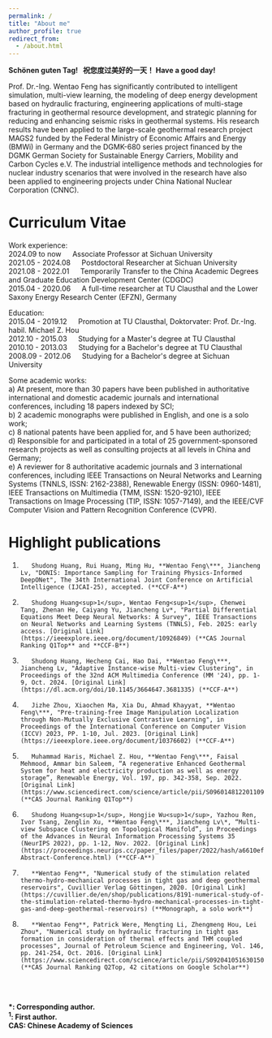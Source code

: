 ```yaml
---
permalink: /
title: "About me"
author_profile: true
redirect_from: 
  - /about.html
---
```

**Schönen guten Tag!&nbsp;&nbsp;&nbsp;祝您度过美好的一天！&nbsp;Have a good day!**

Prof. Dr.-Ing. Wentao Feng has significantly contributed to intelligent simulation, multi-view learning, the modeling of deep energy development based on hydraulic fracturing, engineering applications of multi-stage fracturing in geothermal resource development, and strategic planning for reducing and enhancing seismic risks in geothermal systems. His research results have been applied to the large-scale geothermal research project MAGS2 funded by the Federal Ministry of Economic Affairs and Energy (BMWi) in Germany and the DGMK-680 series project financed by the DGMK German Society for Sustainable Energy Carriers, Mobility and Carbon Cycles e.V. The industrial intelligence methods and technologies for nuclear industry scenarios that were involved in the research have also been applied to engineering projects under China National Nuclear Corporation (CNNC).

Curriculum Vitae
======
Work experience:  <br>
2024.09 to now &emsp; Associate Professor at Sichuan University <br>
2021.05 - 2024.08 &emsp; Postdoctoral Researcher at Sichuan University <br>
2021.08 - 2022.01 &emsp; Temporarily Transfer to the China Academic Degrees and Graduate Education Development Center (CDGDC) <br>
2015.04 - 2020.06 &emsp; A full-time researcher at TU Clausthal and the Lower Saxony Energy Research Center (EFZN), Germany <br>

Education: <br>
2015.04 - 2019.12 &emsp; Promotion at TU Clausthal, Doktorvater: Prof. Dr.-Ing. habil. Michael Z. Hou <br>
2012.10 - 2015.03 &emsp; Studying for a Master's degree at TU Clausthal <br>
2010.10 - 2013.03 &emsp; Studying for a Bachelor's degree at TU Clausthal <br>
2008.09 - 2012.06 &emsp; Studying for a Bachelor's degree at Sichuan University

Some academic works: <br>
a) At present, more than 30 papers have been published in authoritative international and domestic academic journals and international conferences, including 18 papers indexed by SCI; <br>
b) 2 academic monographs were published in English, and one is a solo work; <br>
c) 8 national patents have been applied for, and 5 have been authorized; <br> 
d) Responsible for and participated in a total of 25 government-sponsored research projects as well as consulting projects at all levels in China and Germany; <br> 
e) A reviewer for 8 authoritative academic journals and 3 international conferences, including IEEE Transactions on Neural Networks and Learning Systems (TNNLS, ISSN: 2162-2388), Renewable Energy (ISSN: 0960-1481), IEEE Transactions on Multimedia (TMM, ISSN: 1520-9210), IEEE Transactions on Image Processing (TIP, ISSN: 1057-7149), and the IEEE/CVF Computer Vision and Pattern Recognition Conference (CVPR).

Highlight publications
======
1.        Shudong Huang, Rui Huang, Ming Hu, **Wentao Feng\***, Jiancheng Lv, "DONIS: Importance Sampling for Training Physics-Informed DeepONet", The 34th International Joint Conference on Artificial Intelligence (IJCAI-25), accepted. (**CCF-A**)
  
2.        Shudong Huang<sup>1</sup>, Wentao Feng<sup>1</sup>, Chenwei Tang, Zhenan He, Caiyang Yu, Jiancheng Lv*, "Partial Differential Equations Meet Deep Neural Networks: A Survey", IEEE Transactions on Neural Networks and Learning Systems (TNNLS), Feb. 2025: early access. [Original Link](https://ieeexplore.ieee.org/document/10926849) (**CAS Journal Ranking Q1Top** and **CCF-B**)

3.        Shudong Huang, Hecheng Cai, Hao Dai, **Wentao Feng\***, Jiancheng Lv, "Adaptive Instance-wise Multi-view Clustering", in Proceedings of the 32nd ACM Multimedia Conference (MM '24), pp. 1-9, Oct. 2024. [Original Link](https://dl.acm.org/doi/10.1145/3664647.3681335) (**CCF-A**)

4.        Jizhe Zhou, Xiaochen Ma, Xia Du, Ahmad Khayyat, **Wentao Feng\***, "Pre-training-free Image Manipulation Localization through Non-Mutually Exclusive Contrastive Learning", in Proceedings of the International Conference on Computer Vision (ICCV) 2023, PP. 1-10, Jul. 2023. [Original Link](https://ieeexplore.ieee.org/document/10376602) (**CCF-A**)

5.        Muhammad Haris, Michael Z. Hou, **Wentao Feng\***, Faisal Mehmood, Ammar bin Saleem, “A regenerative Enhanced Geothermal System for heat and electricity production as well as energy storage”, Renewable Energy, Vol. 197, pp. 342-358, Sep. 2022. [Original Link](https://www.sciencedirect.com/science/article/pii/S0960148122011090) (**CAS Journal Ranking Q1Top**)

6.        Shudong Huang<sup>1</sup>, Hongjie Wu<sup>1</sup>, Yazhou Ren, Ivor Tsang, Zenglin Xu, **Wentao Feng\***, Jiancheng Lv\*, “Multi-view Subspace Clustering on Topological Manifold”, in Proceedings of the Advances in Neural Information Processing Systems 35 (NeurIPS 2022), pp. 1-12, Nov. 2022. [Original Link](https://proceedings.neurips.cc/paper_files/paper/2022/hash/a6610efd6c767f63343a4ab28505212e-Abstract-Conference.html) (**CCF-A**)

7.        **Wentao Feng**, "Numerical study of the stimulation related thermo-hydro-mechanical processes in tight gas and deep geothermal reservoirs", Cuvillier Verlag Göttingen, 2020. [Original Link](https://cuvillier.de/en/shop/publications/8191-numerical-study-of-the-stimulation-related-thermo-hydro-mechanical-processes-in-tight-gas-and-deep-geothermal-reservoirs) (**Monograph, a solo work**)

8.        **Wentao Feng**, Patrick Were, Mengting Li, Zhengmeng Hou, Lei Zhou*, "Numerical study on hydraulic fracturing in tight gas formation in consideration of thermal effects and THM coupled processes", Journal of Petroleum Science and Engineering, Vol. 146, pp. 241-254, Oct. 2016. [Original Link](https://www.sciencedirect.com/science/article/pii/S0920410516301504) (**CAS Journal Ranking Q2Top, 42 citations on Google Scholar**)
<br>
<br> 

**\*: Corresponding author.**<br>**<sup>1</sup>: First author.** <br> **CAS: Chinese Academy of Sciences**
